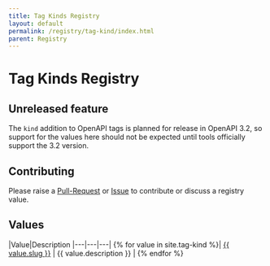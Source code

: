 ```yaml
---
title: Tag Kinds Registry
layout: default
permalink: /registry/tag-kind/index.html
parent: Registry
---
```


# Tag Kinds Registry

## Unreleased feature

The `kind` addition to OpenAPI tags is planned for release in OpenAPI 3.2, so support for the values here should not be expected until tools officially support the 3.2 version.

## Contributing

Please raise a [Pull-Request](https://github.com/OAI/OpenAPI-Specification/pulls) or [Issue](https://github.com/OAI/OpenAPI-Specification/issues) to contribute or discuss a registry value.

## Values

|Value|Description
|---|---|---|
{% for value in site.tag-kind %}| <a href="./{{ value.slug }}.html">{{ value.slug }}</a> | {{ value.description }} |
{% endfor %}

